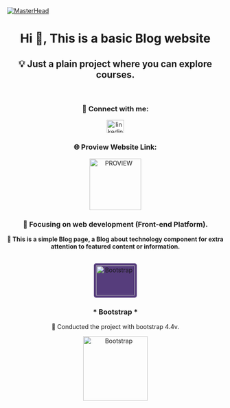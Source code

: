 <!-- MasterHead -->
<a href="https://JoshuaThadi.io">
    <img src="https://github.com/JoshuaThadi/Proview/blob/main/Screenshot%202024-11-24%20220225.png" alt="MasterHead">
</a>

<div align="left">
<h1 align="center">Hi 👋, This is a basic Blog website</h1>

<h2 align="center">💡 Just a plain project where you can explore courses.</h2>
<br/>

<h3 align="center">🧲 Connect with me:</h3>
<p align="center">
    <a href="https://www.linkedin.com/in/joshuathadi" target="_blank">
        <img align="center" src="https://raw.githubusercontent.com/rahuldkjain/github-profile-readme-generator/master/src/images/icons/Social/linked-in-alt.svg" alt="linkedin.com/in/joshuathadi" height="30" width="40" />
    </a>
</p>

<div align="center">
    <h3>🌐 Proview Website Link:</h3>
   <a href="https://proview-jt.netlify.app/">
        <img width="120px" src="https://img.shields.io/badge/PROVIEW-1E90FF?style=for-the-badge&logo=Google-Chrome&logoColor=white" alt="PROVIEW">
    </a>
</div>

<h3 align="center">📍 Focusing on web development (Front-end Platform).</h3>
<p class="lead text-dark" align="center"><b>📱 This is a simple Blog page, a Blog about technology component for
extra attention to featured content or information.</b></p>

<br/>

<div align="center">
     <img src="https://getbootstrap.com/docs/5.1/assets/brand/bootstrap-logo.svg" alt="Bootstrap" style="background-color: #563d7c; border-radius: 5px; padding: 5px;" height="70" width="90" />
    <h3> * Bootstrap * </h3>
    <p> 🚀 Conducted the project with bootstrap 4.4v.</p>
    
<a href="https://getbootstrap.com">
    <img width="150px" src="https://img.shields.io/badge/Bootstrap-563d7c?style=for-the-badge&logo=bootstrap&logoColor=white" alt="Bootstrap">
</a>
</div>
</div>



<!--<div align="center">
    <img align="left" alt="image" width="auto" src="https://github.com/JoshuaThadi/Proview/blob/main/Screenshot%202024-08-11%20185937.png">
</div>-->
